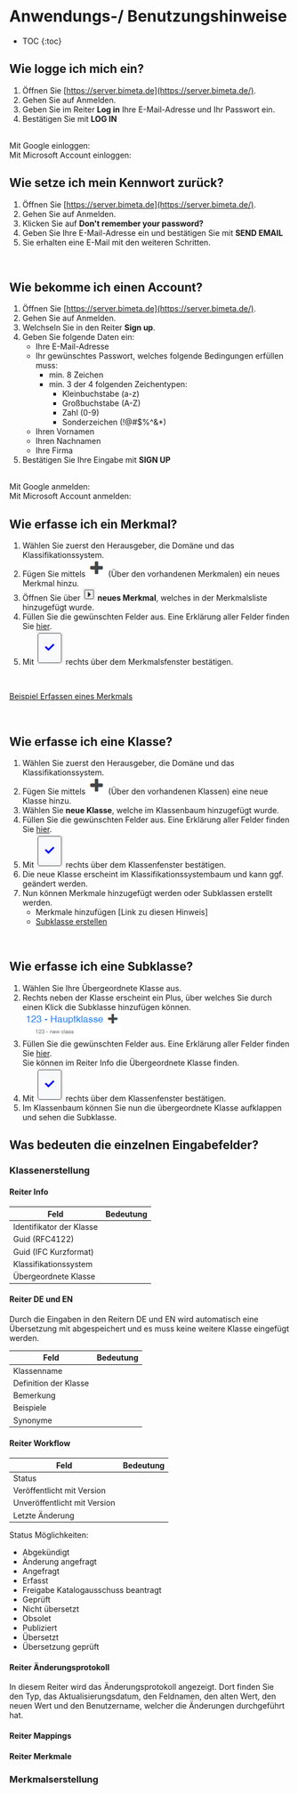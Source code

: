 # Anwendungs-/ Benutzungshinweise

* TOC
{:toc}

## Wie logge ich mich ein?

1. Öffnen Sie [https://server.bimeta.de](https://server.bimeta.de/).
2. Gehen Sie auf Anmelden.
4. Geben Sie im Reiter **Log in** Ihre E-Mail-Adresse und Ihr Passwort ein.
5. Bestätigen Sie mit **LOG IN**

<br>
Mit Google einloggen:


<br>
Mit Microsoft Account einloggen:


<br>

## Wie setze ich mein Kennwort zurück?

1. Öffnen Sie [https://server.bimeta.de](https://server.bimeta.de/).
2. Gehen Sie auf Anmelden.
3. Klicken Sie auf **Don't remember your password?**
4. Geben Sie Ihre E-Mail-Adresse ein und bestätigen Sie mit **SEND EMAIL**
5. Sie erhalten eine E-Mail mit den weiteren Schritten.

<br>

## Wie bekomme ich einen Account?

1. Öffnen Sie [https://server.bimeta.de](https://server.bimeta.de/).
2. Gehen Sie auf Anmelden.
3. Welchseln Sie in den Reiter **Sign up**.
4. Geben Sie folgende Daten ein:
   - Ihre E-Mail-Adresse
   - Ihr gewünschtes Passwort, welches folgende Bedingungen erfüllen muss:
     - min. 8 Zeichen
     - min. 3 der 4 folgenden Zeichentypen:
       - Kleinbuchstabe (a-z)
       - Großbuchstabe (A-Z)
       - Zahl (0-9)
       - Sonderzeichen (!@#$%^&*)
   - Ihren Vornamen
   - Ihren Nachnamen
   - Ihre Firma
5. Bestätigen Sie Ihre Eingabe mit **SIGN UP**

<br>
Mit Google anmelden:


<br>
Mit Microsoft Account anmelden:


<br>

## Wie erfasse ich ein Merkmal?
1. Wählen Sie zuerst den Herausgeber, die Domäne und das Klassifikationssystem.
2. Fügen Sie mittels ![Plus-Symbol](Bilder/Plus-Symbol.png) (Über den vorhandenen Merkmalen) ein neues Merkmal hinzu.
3. Öffnen Sie über ![AufklappenMerkmal](Bilder/AufklappenMerkmal.png) **neues Merkmal**, welches in der Merkmalsliste hinzugefügt wurde.
4. Füllen Sie die gewünschten Felder aus. Eine Erklärung aller Felder finden Sie [hier]().
5. Mit ![Bestaetigung](Bilder/Bestaetigung.png) rechts über dem Merkmalsfenster bestätigen.
<br>
  
[Beispiel Erfassen eines Merkmals](https://www.iorad.com/player/1815762/Erfassen-eines-Merkmals)


<br>


## Wie erfasse ich eine Klasse?
1. Wählen Sie zuerst den Herausgeber, die Domäne und das Klassifikationssystem.
2. Fügen Sie mittels ![Plus-Symbol](Bilder/Plus-Symbol.png) (Über den vorhandenen Klassen) eine neue Klasse hinzu.
3. Wählen Sie **neue Klasse**, welche im Klassenbaum hinzugefügt wurde.
4. Füllen Sie die gewünschten Felder aus. Eine Erklärung aller Felder finden Sie [hier]().
5. Mit ![Bestaetigung](Bilder/Bestaetigung.png) rechts über dem Klassenfenster bestätigen.
6. Die neue Klasse erscheint im Klassifikationssystembaum und kann ggf. geändert werden.
7. Nun können Merkmale hinzugefügt werden oder Subklassen erstellt werden.
   - Merkmale hinzufügen [Link zu diesen Hinweis]
   - [Subklasse erstellen](#wie-erfasse-ich-eine-subklasse)
   
<br>

## Wie erfasse ich eine Subklasse?
1. Wählen Sie Ihre Übergeordnete Klasse aus.
2. Rechts neben der Klasse erscheint ein Plus, über welches Sie durch einen Klick die Subklasse hinzufügen können.<br>
![HinzufügenSubklasse](Bilder/HinzufuegenSubklasse.png)
3. Füllen Sie die gewünschten Felder aus. Eine Erklärung aller Felder finden Sie [hier](). <br> Sie können im Reiter Info die Übergeordnete Klasse finden.
4. Mit ![Bestaetigung](Bilder/Bestaetigung.png) rechts über dem Klassenfenster bestätigen.
5. Im Klassenbaum können Sie nun die übergeordnete Klasse aufklappen und sehen die Subklasse.


## Was bedeuten die einzelnen Eingabefelder?
### Klassenerstellung
#### Reiter Info
Feld|Bedeutung
----|---------
Identifikator der Klasse|
Guid (RFC4122)|
Guid (IFC Kurzformat)|
Klassifikationssystem|
Übergeordnete Klasse|  

#### Reiter DE und EN
Durch die Eingaben in den Reitern DE und EN wird automatisch eine Übersetzung mit abgespeichert und es muss keine weitere Klasse eingefügt werden.

Feld|Bedeutung
----|---------
Klassenname|
Definition der Klasse|
Bemerkung|
Beispiele|
Synonyme|

#### Reiter Workflow
Feld|Bedeutung
----|---------
Status|
Veröffentlicht mit Version|
Unveröffentlicht mit Version|
Letzte Änderung|

Status Möglichkeiten:
- Abgekündigt
- Änderung angefragt
- Angefragt
- Erfasst
- Freigabe Katalogausschuss beantragt
- Geprüft
- Nicht übersetzt
- Obsolet
- Publiziert
- Übersetzt
- Übersetzung geprüft

#### Reiter Änderungsprotokoll
In diesem Reiter wird das Änderungsprotokoll angezeigt.
Dort finden Sie den Typ, das Aktualisierungsdatum, den Feldnamen, den alten Wert, den neuen Wert und den Benutzername, welcher die Änderungen durchgeführt hat.

#### Reiter Mappings

#### Reiter Merkmale


### Merkmalserstellung

   
